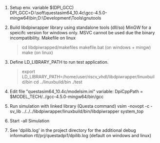 1. Setup env. variable $(DPI_GCC)
   DPI_GCC=D:\soft\questasim64_10.4c\gcc-4.5.0-mingw64\bin;D:\Development\Tools\gnutools 

2. Build libdpiwrapper library using standalone tools (dll/so)
   MinGW for a speicifc version for windows only. MSVC cannot be used due the binary
   incompatibility. Makefile on linux
      > cd libdpiwrapped/makefiles
      > makefile.bat (on windows + mingw)
      > make (on linux)

3. Define LD_LIBRARY_PATH to run test application.
      > export LD_LIBRARY_PATH=/home/user/riscv_vhdl/libdpiwrapper/linuxbuild/bin
      > cd ../linuxbuild/bin
      > ./test
 
4. Edit file "questasim64_10.4c/modelsim.ini" variable:
     DpiCppPath = $MODEL_TECH/../gcc-4.5.0-mingw64/bin/gcc

5. Run simulation with linked library (Questa command)
     vsim -novopt -c -sv_lib ../../../libdpiwrapper/linuxbuild/bin/libdpiwrapper system_top

6. Start -all Simulation

7. See 'dpilib.log' in the project directory for the additional debug information
     rtl/prj/questadpi1/dpilib.log (default on windows and linux)
